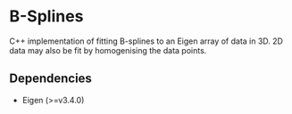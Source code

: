 # B-Splines
C++ implementation of fitting B-splines to an Eigen array of data in 3D. 2D data may also be fit by homogenising the data points.

## Dependencies
- Eigen (>=v3.4.0)
